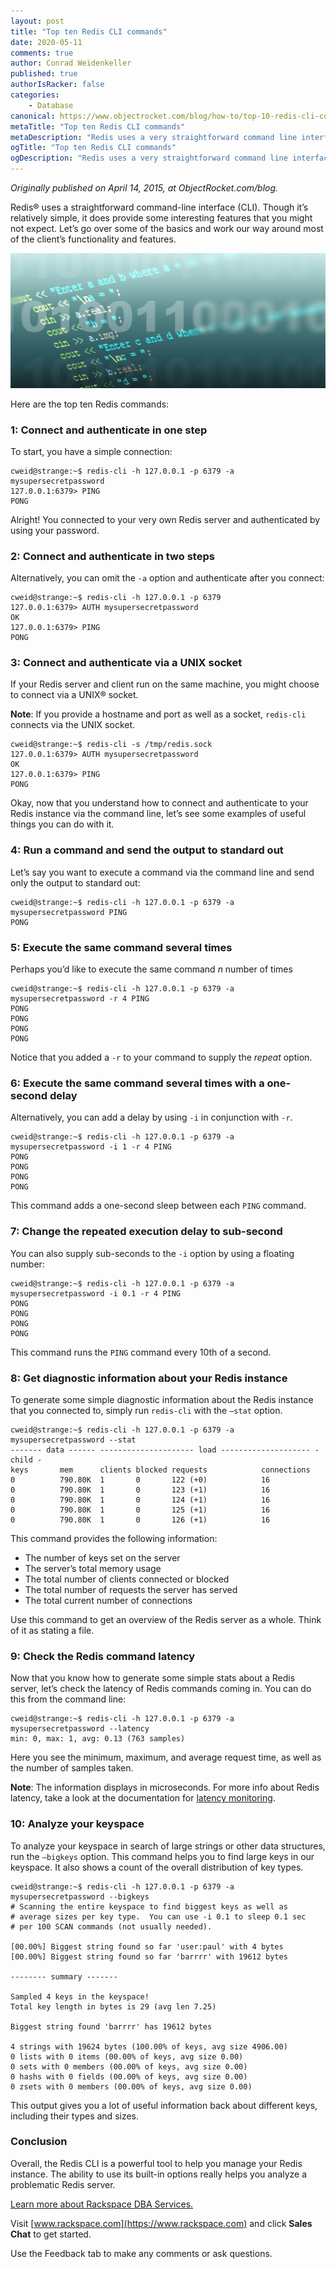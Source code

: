 ```yaml
---
layout: post
title: "Top ten Redis CLI commands"
date: 2020-05-11
comments: true
author: Conrad Weidenkeller
published: true
authorIsRacker: false
categories:
    - Database
canonical: https://www.objectrocket.com/blog/how-to/top-10-redis-cli-commands/
metaTitle: "Top ten Redis CLI commands"
metaDescription: "Redis uses a very straightforward command line interface. Though it’s relatively simple, it does provide some interesting features that one might not expect. Let’s go over some of the basics and work our way around most of the client’s functionality and features."
ogTitle: "Top ten Redis CLI commands"
ogDescription: "Redis uses a very straightforward command line interface. Though it’s relatively simple, it does provide some interesting features that one might not expect. Let’s go over some of the basics and work our way around most of the client’s functionality and features."
---
```


*Originally published on April 14, 2015, at ObjectRocket.com/blog.*

Redis&reg; uses a straightforward command-line interface (CLI). Though it’s relatively simple, it does provide
some interesting features that you might not expect. Let’s go over some of the basics and work our way
around most of the client’s functionality and features.

<!--more-->

![](Picture1.png)

Here are the top ten Redis commands:

### 1: Connect and authenticate in one step

To start, you have a simple connection:

    cweid@strange:~$ redis-cli -h 127.0.0.1 -p 6379 -a mysupersecretpassword
    127.0.0.1:6379> PING
    PONG

Alright! You connected to your very own Redis server and authenticated by using your password.

### 2: Connect and authenticate in two steps

Alternatively, you can omit the `-a` option and authenticate after you connect:

    cweid@strange:~$ redis-cli -h 127.0.0.1 -p 6379
    127.0.0.1:6379> AUTH mysupersecretpassword
    OK
    127.0.0.1:6379> PING
    PONG

### 3: Connect and authenticate via a UNIX socket

If your Redis server and client run on the same machine, you might choose to connect via a UNIX&reg; socket.

**Note**: If you provide a hostname and port as well as a socket, `redis-cli` connects via the UNIX socket.

    cweid@strange:~$ redis-cli -s /tmp/redis.sock
    127.0.0.1:6379> AUTH mysupersecretpassword
    OK
    127.0.0.1:6379> PING
    PONG

Okay, now that you understand how to connect and authenticate to your Redis instance via the command line,
let’s see some examples of useful things you can do with it.

### 4: Run a command and send the output to standard out

Let’s say you want to execute a command via the command line and send only the output to standard out:

    cweid@strange:~$ redis-cli -h 127.0.0.1 -p 6379 -a mysupersecretpassword PING
    PONG

### 5: Execute the same command several times

Perhaps you’d like to execute the same command *n* number of times

    cweid@strange:~$ redis-cli -h 127.0.0.1 -p 6379 -a mysupersecretpassword -r 4 PING
    PONG
    PONG
    PONG
    PONG

Notice that you added a `-r` to your command to supply the *repeat* option.

### 6: Execute the same command several times with a one-second delay

Alternatively, you can add a delay by using `-i` in conjunction with `-r`.

    cweid@strange:~$ redis-cli -h 127.0.0.1 -p 6379 -a mysupersecretpassword -i 1 -r 4 PING
    PONG
    PONG
    PONG
    PONG

This command adds a one-second sleep between each `PING` command.

### 7: Change the repeated execution delay to sub-second

You can also supply sub-seconds to the `-i` option by using a floating number:

    cweid@strange:~$ redis-cli -h 127.0.0.1 -p 6379 -a mysupersecretpassword -i 0.1 -r 4 PING
    PONG
    PONG
    PONG
    PONG

This command runs the `PING` command every 10th of a second.

### 8: Get diagnostic information about your Redis instance

To generate some simple diagnostic information about the Redis instance that you connected to, simply run
`redis-cli` with the `–stat` option.

    cweid@strange:~$ redis-cli -h 127.0.0.1 -p 6379 -a mysupersecretpassword --stat
    ------- data ------ --------------------- load -------------------- - child -
    keys       mem      clients blocked requests            connections          
    0          790.80K  1       0       122 (+0)            16          
    0          790.80K  1       0       123 (+1)            16          
    0          790.80K  1       0       124 (+1)            16          
    0          790.80K  1       0       125 (+1)            16          
    0          790.80K  1       0       126 (+1)            16          

This command provides the following information:

- The number of keys set on the server
- The server’s total memory usage
- The total number of clients connected or blocked
- The total number of requests the server has served
- The total current number of connections

Use this command to get an overview of the Redis server as a whole. Think of it as stating a file.

### 9: Check the Redis command latency

Now that you know how to generate some simple stats about a Redis server, let’s check the latency of Redis
commands coming in. You can do this from the command line:

    cweid@strange:~$ redis-cli -h 127.0.0.1 -p 6379 -a mysupersecretpassword --latency
    min: 0, max: 1, avg: 0.13 (763 samples)

Here you see the minimum, maximum, and average request time, as well as the number of samples taken.

**Note**: The information displays in microseconds. For more info about Redis latency, take a look at the
          documentation for [latency monitoring](https://redis.io/topics/latency-monitor).

### 10: Analyze your keyspace

To analyze your keyspace in search of large strings or other data structures, run the `–bigkeys` option.
This command helps you to find large keys in our keyspace. It also shows a count of the overall distribution
of key types.

    cweid@strange:~$ redis-cli -h 127.0.0.1 -p 6379 -a mysupersecretpassword --bigkeys
    # Scanning the entire keyspace to find biggest keys as well as
    # average sizes per key type.  You can use -i 0.1 to sleep 0.1 sec
    # per 100 SCAN commands (not usually needed).

    [00.00%] Biggest string found so far 'user:paul' with 4 bytes
    [00.00%] Biggest string found so far 'barrrr' with 19612 bytes

    -------- summary -------

    Sampled 4 keys in the keyspace!
    Total key length in bytes is 29 (avg len 7.25)

    Biggest string found 'barrrr' has 19612 bytes

    4 strings with 19624 bytes (100.00% of keys, avg size 4906.00)
    0 lists with 0 items (00.00% of keys, avg size 0.00)
    0 sets with 0 members (00.00% of keys, avg size 0.00)
    0 hashs with 0 fields (00.00% of keys, avg size 0.00)
    0 zsets with 0 members (00.00% of keys, avg size 0.00)

This output gives you a lot of useful information back about different keys, including their types and sizes.

### Conclusion

Overall, the Redis CLI is a powerful tool to help you manage your Redis instance. The ability to use its built-in
options really helps you analyze a problematic Redis server.

<a class="cta blue" id="cta" href="https://www.rackspace.com/data/dba-services">Learn more about Rackspace DBA Services.</a>

Visit [www.rackspace.com](https://www.rackspace.com) and click **Sales Chat**
to get started.

Use the Feedback tab to make any comments or ask questions.
